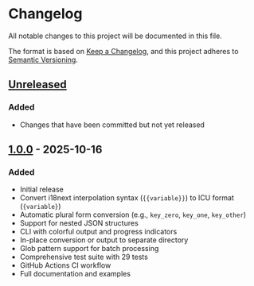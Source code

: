 # Changelog

All notable changes to this project will be documented in this file.

The format is based on [Keep a Changelog](https://keepachangelog.com/en/1.0.0/),
and this project adheres to [Semantic Versioning](https://semver.org/spec/v2.0.0.html).

## [Unreleased]

### Added
- Changes that have been committed but not yet released

## [1.0.0] - 2025-10-16

### Added
- Initial release
- Convert i18next interpolation syntax (`{{variable}}`) to ICU format (`{variable}`)
- Automatic plural form conversion (e.g., `key_zero`, `key_one`, `key_other`)
- Support for nested JSON structures
- CLI with colorful output and progress indicators
- In-place conversion or output to separate directory
- Glob pattern support for batch processing
- Comprehensive test suite with 29 tests
- GitHub Actions CI workflow
- Full documentation and examples

[Unreleased]: https://github.com/csprle/i18next2icu/compare/v1.0.0...HEAD
[1.0.0]: https://github.com/csprle/i18next2icu/releases/tag/v1.0.0
